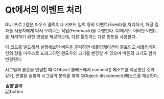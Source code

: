 # Qt에서의 이벤트 처리

GUI 프로그램은 마우스 클릭이나 키보드 입력 등의 이벤트(Event)를 처리하거, 해당 결과를 사용자에게 다시 보여주는 작업(Feedback)을 수행한다.
Qt에서도 이러한 이벤트를 처리하기 위한 방법을 제공하는데, 다른 툴킷과는 다른 방법을 사용한다.

이 코드를 빌드해서 실행해보면 버튼을 클릭하면 애플리케이션이 종료되고 애플리케이션의 창을 마우스로 드래그하면 윈도우의 크기를 변경할 수 있으며 버튼의 크기도 함께 변경된다.

시그널과 슬롯을 연결할 때 QObject 클래스에서 connect() 메소드를 제공했던 것과 같이, 연결된 슬롯과 시그널의 분리를 위해 QObject::disconnect()메소드를 제공한다.

***실행 결과***<br>
![button](https://github.com/user-attachments/assets/9bf1ceee-e0d1-4293-8c9a-d6d142d15c90)
